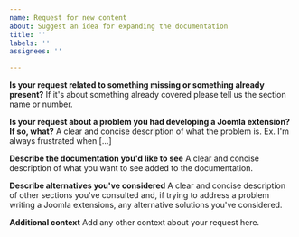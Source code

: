 ```yaml
---
name: Request for new content
about: Suggest an idea for expanding the documentation
title: ''
labels: ''
assignees: ''

---
```


**Is your request related to something missing or something already present?**
If it's about something already covered please tell us the section name or number.

**Is your request about a problem you had developing a Joomla extension? If so, what?**
A clear and concise description of what the problem is. Ex. I'm always frustrated when [...]

**Describe the documentation you'd like to see**
A clear and concise description of what you want to see added to the documentation.

**Describe alternatives you've considered**
A clear and concise description of other sections you've consulted and, if trying to address a problem writing a Joomla extensions, any alternative solutions you've considered.

**Additional context**
Add any other context about your request here.
